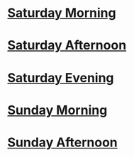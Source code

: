 # [Saturday Morning](SaturdayMorning)

# [Saturday Afternoon](SaturdayAfternoon)

# [Saturday Evening](SaturdayEvening)

# [Sunday Morning](SundayMorning)

# [Sunday Afternoon](SundayAfternoon)

